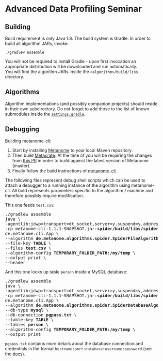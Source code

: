 Advanced Data Profiling Seminar
===============================

## Building

Build requirement is only Java 1.8. The build system is Gradle.
In order to build all algorithm JARs, invoke:

    ./gradlew assemble

You will not be required to install Gradle - upon first invocation an appropriate distribution will
be downloaded and run automatically.  
You will find the algorithm JARs inside the `<algorithm>/build/libs` directory.

## Algorithms

Algorithm implementations (and possibly companion projects) should reside in their own subdirectory.
Do not forget to add those to the list of known submodules inside the [`settings.gradle`](settings.gradle).


## Debugging

Building metanome-cli:

1. Start by installing [Metanome](https://github.com/HPI-Information-Systems/Metanome) to your local Maven repository.
2. Then build [Metacrate](https://github.com/stratosphere/metadata-ms). At the time of
  you will be requiring the changes from [this PR](https://github.com/stratosphere/metadata-ms/pull/61)
  in order to build against the latest version of Metanome (master).
3. Finally follow the build instructions of [metanome-cli](https://github.com/sekruse/metanome-cli).

The following files represent debug shell scripts which can be used to attach a debugger to a running instance
of the algorithm using metanome-cli. All bold represents
parameters specific to the algorithm / machine and therefore possibly require modification.

This one feeds `test.csv`:

<pre>
./gradlew assemble
java \
-agentlib:jdwp=transport=dt_socket,server=y,suspend=y,address=<b>5005</b> \
-cp metanome-cli-1.1.1-SNAPSHOT.jar:<b>spider/build/libs/spider-0.1.0-SNAPSHOT-file.jar</b> \
de.metanome.cli.App \
--algorithm <b>de.metanome.algorithms.spider.SpiderFileAlgorithm</b> \
--file-key <b>TABLE</b> \
--files <b>test.csv</b> \
--algorithm-config <b>TEMPORARY_FOLDER_PATH:/my/temp</b> \
--output print \
--header
</pre>

And this one looks up table `person` inside a MySQL database:

<pre>
./gradlew assemble
java \
-agentlib:jdwp=transport=dt_socket,server=y,suspend=y,address=<b>5005</b> \
-cp metanome-cli-1.1.1-SNAPSHOT.jar:<b>spider/build/libs/spider-0.1.0-SNAPSHOT-database.jar</b> \
de.metanome.cli.App \
--algorithm <b>de.metanome.algorithms.spider.SpiderDatabaseAlgorithm</b> \
--db-type <b>mysql</b> \
--db-connection <b>pgpass.txt</b> \
--table-key <b>TABLE</b> \
--tables <b>person</b> \
--algorithm-config <b>TEMPORARY_FOLDER_PATH:/my/temp</b> \
--output print
</pre>

`pgpass.txt` contains more details about the database connection and credentials in the format
 `hostname:port:database:username:password` (see the
 [docs](https://wiki.postgresql.org/wiki/Pgpass)).
